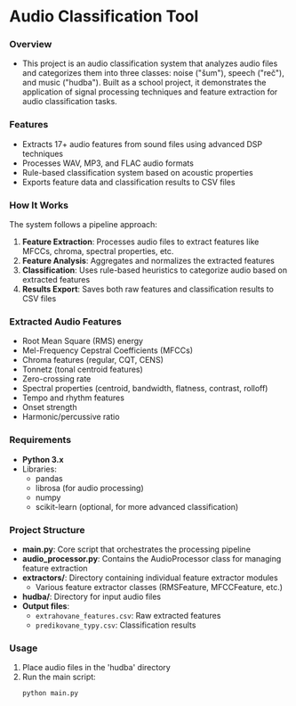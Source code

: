 # Audio Classification Tool

### Overview
* This project is an audio classification system that analyzes audio files and categorizes them into three classes: noise ("šum"), speech ("reč"), and music ("hudba"). Built as a school project, it demonstrates the application of signal processing techniques and feature extraction for audio classification tasks.

### Features
- Extracts 17+ audio features from sound files using advanced DSP techniques
- Processes WAV, MP3, and FLAC audio formats
- Rule-based classification system based on acoustic properties
- Exports feature data and classification results to CSV files

### How It Works
The system follows a pipeline approach:

1. **Feature Extraction**: Processes audio files to extract features like MFCCs, chroma, spectral properties, etc.
2. **Feature Analysis**: Aggregates and normalizes the extracted features
3. **Classification**: Uses rule-based heuristics to categorize audio based on extracted features
4. **Results Export**: Saves both raw features and classification results to CSV files

### Extracted Audio Features
- Root Mean Square (RMS) energy
- Mel-Frequency Cepstral Coefficients (MFCCs)
- Chroma features (regular, CQT, CENS)
- Tonnetz (tonal centroid features)
- Zero-crossing rate
- Spectral properties (centroid, bandwidth, flatness, contrast, rolloff)
- Tempo and rhythm features
- Onset strength
- Harmonic/percussive ratio

### Requirements
- **Python 3.x**
- Libraries:
    - pandas
    - librosa (for audio processing)
    - numpy
    - scikit-learn (optional, for more advanced classification)

### Project Structure
- **main.py**: Core script that orchestrates the processing pipeline
- **audio_processor.py**: Contains the AudioProcessor class for managing feature extraction
- **extractors/**: Directory containing individual feature extractor modules
    - Various feature extractor classes (RMSFeature, MFCCFeature, etc.)
- **hudba/**: Directory for input audio files
- **Output files**:
    - `extrahovane_features.csv`: Raw extracted features
    - `predikovane_typy.csv`: Classification results

### Usage
1. Place audio files in the 'hudba' directory
2. Run the main script:
   ```bash
   python main.py
